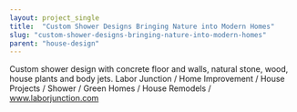 ```yaml
---
layout: project_single
title:  "Custom Shower Designs Bringing Nature into Modern Homes"
slug: "custom-shower-designs-bringing-nature-into-modern-homes"
parent: "house-design"
---
```

Custom shower design with concrete floor and walls, natural stone, wood, house plants and body jets. Labor Junction / Home Improvement / House Projects / Shower / Green Homes / House Remodels / www.laborjunction.com